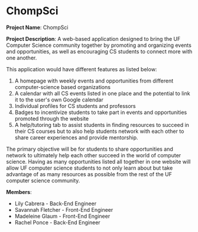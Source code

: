# ChompSci
**Project Name**: ChompSci

**Project Description**:
A web-based application designed to bring the UF Computer Science community together by promoting and organizing events and opportunities, as well as encouraging CS students to connect more with one another. 

This application would have different features as listed below:

1. A homepage with weekly events and opportunities from different computer-science based organizations
2. A calendar with all CS events listed in one place and the potential to link it to the user's own Google calendar
3. Individual profiles for CS students and professors
4. Badges to incentivize students to take part in events and opportunities promoted through the website
5. A help/tutoring tab to assist students in finding resources to succeed in their CS courses but to also help students network with each other to share career experiences and provide mentorship.

The primary objective will be for students to share opportunities and network to ultimately help each other succeed in the world of computer science. Having as many opportunities listed all together in one website will allow UF computer science students to not only learn about but take advantage of as many resources as possible from the rest of the UF computer science community.

**Members**:
* Lily Cabrera - Back-End Engineer
* Savannah Fletcher - Front-End Engineer
* Madeleine Glaum - Front-End Engineer
* Rachel Ponce - Back-End Engineer
